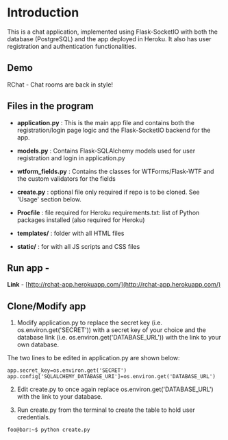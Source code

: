 # Introduction

This is a chat application, implemented using Flask-SocketIO with both the database (PostgreSQL) and the app deployed in Heroku. It also has user registration and authentication functionalities.

## Demo

RChat - Chat rooms are back in style!

## Files in the program

   - **application.py** : This is the main app file and contains both the registration/login page logic and the Flask-SocketIO backend for the app.

   - **models.py** : Contains Flask-SQLAlchemy models used for user registration and login in application.py

   - **wtform_fields.py** : Contains the classes for WTForms/Flask-WTF and the custom validators for the fields

   - **create.py** : optional file only required if repo is to be cloned. See 'Usage' section below.
    
   - **Procfile** : file required for Heroku
    requirements.txt: list of Python packages installed (also required for Heroku)
    
   - **templates/** : folder with all HTML files
    
   - **static/** : for with all JS scripts and CSS files


## Run app - 
**Link** - [http://rchat-app.herokuapp.com/](http://rchat-app.herokuapp.com/)


## Clone/Modify app

   1. Modify application.py to replace the secret key (i.e. os.environ.get('SECRET')) with a secret key of your choice and the database link (i.e. os.environ.get('DATABASE_URL')) with the link to your own database.

   The two lines to be edited in application.py are shown below:

```
app.secret_key=os.environ.get('SECRET')
app.config['SQLALCHEMY_DATABASE_URI']=os.environ.get('DATABASE_URL')
```

   2. Edit create.py to once again replace os.environ.get('DATABASE_URL') with the link to your database.

   3. Run create.py from the terminal to create the table to hold user credentials.

```
foo@bar:~$ python create.py
```
